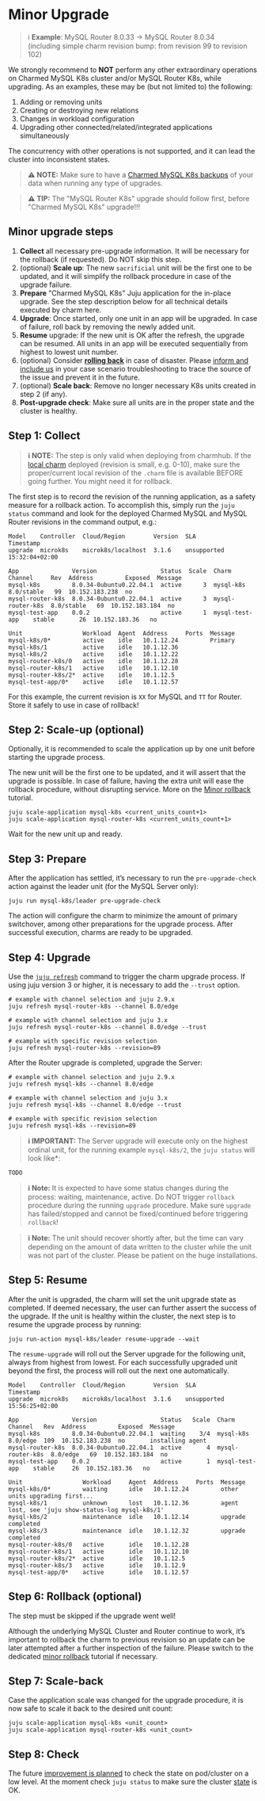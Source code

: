 # Minor Upgrade

> :information_source: **Example**: MySQL Router 8.0.33 -> MySQL Router 8.0.34<br/>
(including simple charm revision bump: from revision 99 to revision 102)

We strongly recommend to **NOT** perform any other extraordinary operations on Charmed MySQL K8s cluster and/or MySQL Router K8s, while upgrading. As an examples, these may be (but not limited to) the following:

1. Adding or removing units
2. Creating or destroying new relations
3. Changes in workload configuration
4. Upgrading other connected/related/integrated applications simultaneously

The concurrency with other operations is not supported, and it can lead the cluster into inconsistent states.

> **:warning: NOTE:** Make sure to have a [Charmed MySQL K8s backups](/t/9653) of your data when running any type of upgrades.

> **:warning: TIP:** The "MySQL Router K8s" upgrade should follow first, before "Charmed MySQL K8s" upgrade!!!

## Minor upgrade steps

1. **Collect** all necessary pre-upgrade information. It will be necessary for the rollback (if requested). Do NOT skip this step.
2. (optional) **Scale up**: The new `sacrificial` unit will be the first one to be updated, and it will simplify the rollback procedure in case of the upgrade failure.
3. **Prepare** "Charmed MySQL K8s" Juju application for the in-place upgrade. See the step description below for all technical details executed by charm here.
4. **Upgrade**: Once started, only one unit in an app will be upgraded. In case of failure, roll back by removing the newly added unit.
5. **Resume** upgrade: If the new unit is OK after the refresh, the upgrade can be resumed. All units in an app will be executed sequentially from highest to lowest unit number.
6. (optional) Consider [**rolling back**](/t/11749) in case of disaster. Please [inform and include us](https://chat.charmhub.io/charmhub/channels/data-platform) in your case scenario troubleshooting to trace the source of the issue and prevent it in the future.
7. (optional) **Scale back**: Remove no longer necessary K8s units created in step 2 (if any).
8. **Post-upgrade check**: Make sure all units are in the proper state and the cluster is healthy.

## Step 1: Collect

> **:information_source: NOTE:** The step is only valid when deploying from charmhub. If the [local charm](https://juju.is/docs/sdk/deploy-a-charm) deployed (revision is small, e.g. 0-10), make sure the proper/current local revision of the `.charm` file is available BEFORE going further. You might need it for rollback.

The first step is to record the revision of the running application, as a safety measure for a rollback action. To accomplish this, simply run the `juju status` command and look for the deployed Charmed MySQL and MySQL Router revisions in the command output, e.g.:

```shell
Model    Controller  Cloud/Region        Version  SLA          Timestamp
upgrade  microk8s    microk8s/localhost  3.1.6    unsupported  15:32:04+02:00

App               Version                  Status  Scale  Charm             Channel     Rev  Address         Exposed  Message
mysql-k8s         8.0.34-0ubuntu0.22.04.1  active      3  mysql-k8s         8.0/stable   99  10.152.183.238  no       
mysql-router-k8s  8.0.34-0ubuntu0.22.04.1  active      3  mysql-router-k8s  8.0/stable   69  10.152.183.184  no       
mysql-test-app    0.0.2                    active      1  mysql-test-app    stable       26  10.152.183.36   no       

Unit                 Workload  Agent  Address     Ports  Message
mysql-k8s/0*         active    idle   10.1.12.24         Primary
mysql-k8s/1          active    idle   10.1.12.36         
mysql-k8s/2          active    idle   10.1.12.22         
mysql-router-k8s/0   active    idle   10.1.12.28         
mysql-router-k8s/1   active    idle   10.1.12.10         
mysql-router-k8s/2*  active    idle   10.1.12.5          
mysql-test-app/0*    active    idle   10.1.12.57   
```

For this example, the current revision is `XX` for MySQL and `TT` for Router. Store it safely to use in case of rollback!

## Step 2: Scale-up (optional)

Optionally, it is recommended to scale the application up by one unit before starting the upgrade process.

The new unit will be the first one to be updated, and it will assert that the upgrade is possible. In case of failure, having the extra unit will ease the rollback procedure, without disrupting service. More on the [Minor rollback](/t/12239) tutorial.

```shell
juju scale-application mysql-k8s <current_units_count+1>
juju scale-application mysql-router-k8s <current_units_count+1>
```

Wait for the new unit up and ready.

## Step 3: Prepare

After the application has settled, it’s necessary to run the `pre-upgrade-check` action against the leader unit (for the MySQL Server only):

```shell
juju run mysql-k8s/leader pre-upgrade-check
```

The action will configure the charm to minimize the amount of primary switchover, among other preparations for the upgrade process. After successful execution, charms are ready to be upgraded.

## Step 4: Upgrade

Use the [`juju refresh`](https://juju.is/docs/juju/juju-refresh) command to trigger the charm upgrade process. If using juju version 3 or higher, it is necessary to add the `--trust` option.

```shell
# example with channel selection and juju 2.9.x
juju refresh mysql-router-k8s --channel 8.0/edge

# example with channel selection and juju 3.x
juju refresh mysql-router-k8s --channel 8.0/edge --trust

# example with specific revision selection
juju refresh mysql-router-k8s --revision=89
```

After the Router upgrade is completed, upgrade the Server:
```shell
# example with channel selection and juju 2.9.x
juju refresh mysql-k8s --channel 8.0/edge

# example with channel selection and juju 3.x
juju refresh mysql-k8s --channel 8.0/edge --trust

# example with specific revision selection
juju refresh mysql-k8s --revision=89
```

> **:information_source: IMPORTANT:** The Server upgrade will execute only on the highest ordinal unit, for the running example `mysql-k8s/2`, the `juju status` will look like*:

```shell
TODO
```

> **:information_source: Note:** It is expected to have some status changes during the process: waiting, maintenance, active. Do NOT trigger `rollback` procedure during the running `upgrade` procedure. Make sure `upgrade` has failed/stopped and cannot be fixed/continued before triggering `rollback`!

> **:information_source: Note:** The unit should recover shortly after, but the time can vary depending on the amount of data written to the cluster while the unit was not part of the cluster. Please be patient on the huge installations.

## Step 5: Resume

After the unit is upgraded, the charm will set the unit upgrade state as completed. If deemed necessary, the user can further assert the success of the upgrade. If the unit is healthy within the cluster, the next step is to resume the upgrade process by running:

```shell
juju run-action mysql-k8s/leader resume-upgrade --wait
```

The `resume-upgrade` will roll out the Server upgrade for the following unit, always from highest from lowest. For each successfully upgraded unit beyond the first, the process will roll out the next one automatically.

```shell
Model    Controller  Cloud/Region        Version  SLA          Timestamp
upgrade  microk8s    microk8s/localhost  3.1.6    unsupported  15:56:25+02:00

App               Version                  Status   Scale  Charm             Channel   Rev  Address         Exposed  Message
mysql-k8s         8.0.34-0ubuntu0.22.04.1  waiting    3/4  mysql-k8s         8.0/edge  109  10.152.183.238  no       installing agent
mysql-router-k8s  8.0.34-0ubuntu0.22.04.1  active       4  mysql-router-k8s  8.0/edge   69  10.152.183.184  no       
mysql-test-app    0.0.2                    active       1  mysql-test-app    stable     26  10.152.183.36   no       

Unit                 Workload     Agent  Address     Ports  Message
mysql-k8s/0*         waiting      idle   10.1.12.24         other units upgrading first...
mysql-k8s/1          unknown      lost   10.1.12.36         agent lost, see 'juju show-status-log mysql-k8s/1'
mysql-k8s/2          maintenance  idle   10.1.12.14         upgrade completed
mysql-k8s/3          maintenance  idle   10.1.12.32         upgrade completed
mysql-router-k8s/0   active       idle   10.1.12.28         
mysql-router-k8s/1   active       idle   10.1.12.10         
mysql-router-k8s/2*  active       idle   10.1.12.5          
mysql-router-k8s/3   active       idle   10.1.12.9          
mysql-test-app/0*    active       idle   10.1.12.57    
```

## Step 6: Rollback (optional)

The step must be skipped if the upgrade went well! 

Although the underlying MySQL Cluster and Router continue to work, it’s important to rollback the charm to previous revision so an update can be later attempted after a further inspection of the failure. Please switch to the dedicated [minor rollback](/t/12239) tutorial if necessary.

## Step 7: Scale-back

Case the application scale was changed for the upgrade procedure, it is now safe to scale it back to the desired unit count:

```shell
juju scale-application mysql-k8s <unit_count>
juju scale-application mysql-router-k8s <unit_count>
```

## Step 8: Check

The future [improvement is planned](https://warthogs.atlassian.net/browse/DPE-2620) to check the state on pod/cluster on a low level. At the moment check `juju status` to make sure the cluster [state](/t/12231) is OK.